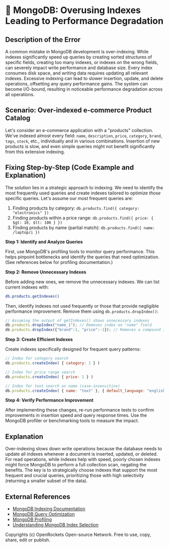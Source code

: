 # 🐞 MongoDB: Overusing Indexes Leading to Performance Degradation


## Description of the Error

A common mistake in MongoDB development is over-indexing. While indexes significantly speed up queries by creating sorted structures of specific fields, creating too many indexes, or indexes on the wrong fields, can severely impact write performance and database size.  Every index consumes disk space, and writing data requires updating all relevant indexes. Excessive indexing can lead to slower insertion, update, and delete operations, offsetting any query performance gains.  The system can become I/O-bound, resulting in noticeable performance degradation across all operations.

## Scenario: Over-indexed e-commerce Product Catalog

Let's consider an e-commerce application with a "products" collection.  We've indexed almost every field: `name`, `description`, `price`, `category`, `brand`, `tags`, `stock`, etc., individually and in various combinations.  Insertion of new products is slow, and even simple queries might not benefit significantly from this extensive indexing.


## Fixing Step-by-Step (Code Example and Explanation)

The solution lies in a strategic approach to indexing. We need to identify the most frequently used queries and create indexes tailored to optimize *those* specific queries. Let's assume our most frequent queries are:

1. Finding products by category: `db.products.find({ category: "electronics" })`
2. Finding products within a price range: `db.products.find({ price: { $gt: 10, $lt: 100 } })`
3. Finding products by name (partial match): `db.products.find({ name: /laptop/i })`

**Step 1: Identify and Analyze Queries**

First, use MongoDB's profiling tools to monitor query performance.  This helps pinpoint bottlenecks and identify the queries that need optimization. (See references below for profiling documentation.)

**Step 2: Remove Unnecessary Indexes**

Before adding new ones, we remove the unnecessary indexes.  We can list current indexes with:

```bash
db.products.getIndexes()
```

Then, identify indexes not used frequently or those that provide negligible performance improvement.  Remove them using `db.products.dropIndex()`:

```javascript
// Assuming the output of getIndexes() shows unnecessary indexes
db.products.dropIndex("name_1"); // Removes index on "name" field
db.products.dropIndex({"brand":1, "price":-1}); // Removes a compound index
```

**Step 3: Create Efficient Indexes**

Create indexes specifically designed for frequent query patterns:


```javascript
// Index for category search
db.products.createIndex( { category: 1 } )

// Index for price range search
db.products.createIndex( { price: 1 } )

// Index for text search on name (case-insensitive)
db.products.createIndex( { name: "text" }, { default_language: "english" })
```

**Step 4: Verify Performance Improvement**

After implementing these changes, re-run performance tests to confirm improvements in insertion speed and query response times.  Use the MongoDB profiler or benchmarking tools to measure the impact.


## Explanation

Over-indexing slows down write operations because the database needs to update all indexes whenever a document is inserted, updated, or deleted.  For read operations, while indexes help with speed, poorly chosen indexes might force MongoDB to perform a full collection scan, negating the benefits. The key is to strategically choose indexes that support the most frequent and crucial queries, prioritizing those with high selectivity (returning a smaller subset of the data).

## External References

* [MongoDB Indexing Documentation](https://www.mongodb.com/docs/manual/indexes/)
* [MongoDB Query Optimization](https://www.mongodb.com/docs/manual/tutorial/optimize-query-performance/)
* [MongoDB Profiling](https://www.mongodb.com/docs/manual/tutorial/profile-operations/)
* [Understanding MongoDB Index Selection](https://www.mongodb.com/community/blog/understanding-mongodb-index-selection)


Copyrights (c) OpenRockets Open-source Network. Free to use, copy, share, edit or publish.

